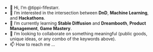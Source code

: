 - 👋 Hi, I’m @tippi-fifestarr.  
- 👀 I’m interested in the intersection between **DnD**, **Machine Learning**, and **Hackathons**.
- 🌱 I’m currently learning **Stable Diffusion** and **Dreambooth**, **Product Management**, **Game Mastery**.
- 💞️ I’m looking to collaborate on something meaningful (public goods, unique ideas, or any combo of the keywords above).
- 📫 How to reach me ...

<!---
tippi-fifestarr/tippi-fifestarr is a ✨ special ✨ repository because its `README.md` (this file) appears on your GitHub profile.
You can click the Preview link to take a look at your changes.
--->
